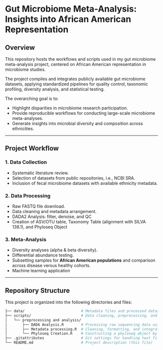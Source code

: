 # Gut Microbiome Meta-Analysis: Insights into African American Representation  

## Overview  
This repository hosts the workflows and scripts used in my gut microbiome meta-analysis project, centered on African American representation in microbiome studies.  

The project compiles and integrates publicly available gut microbiome datasets, applying standardized pipelines for quality control, taxonomic profiling, diversity analysis, and statistical testing.  

The overarching goal is to:  
- Highlight disparities in microbiome research participation.  
- Provide reproducible workflows for conducting large-scale microbiome meta-analyses.  
- Generate insights into microbial diversity and composition across ethnicities.  

---

## Project Workflow  

### 1. Data Collection  
- Systematic literature review.  
- Selection of datasets from public repositories, i.e., NCBI SRA.  
- Inclusion of fecal microbiome datasets with available ethnicity metadata.  

### 2. Data Processing  
- Raw FASTQ file download.
- Data cleaning and metadata arrangement.
- DADA2 Analysis: filter, denoise, and QC  
- Creation of ASV/OTU table, Taxonomy Table (alignment with SILVA 138.1), and Phyloseq Object   

### 3. Meta-Analysis  
- Diversity analyses (alpha & beta diversity).  
- Differential abundance testing.  
- Subsetting samples for **African American populations** and comparison across disease versus healthy cohorts.  
- Machine learning application  

---

## Repository Structure  

This project is organized into the following directories and files:  

```bash
├── data/                          # Metadata files and processed datasets (no raw FASTQ)  
├── scripts/                       # Data cleaning, preprocessing, and analysis scripts  
│   └── preprocessing and analysis/  
│       ├── DADA Analysis.R        # Processing raw sequencing data using DADA2 (QC, denoising, chimera removal, ASV table generation)  
│       ├── Metadata processing.R  # Cleaning, formatting, and integrating microbiome sample metadata  
│       └── Phyloseq Creation.R    # Constructing a phyloseq object by combining ASV tables, taxonomy, and metadata  
├── .gitattributes                 # Git settings for handling text files/line endings  
└── README.md                      # Project description (this file)  
